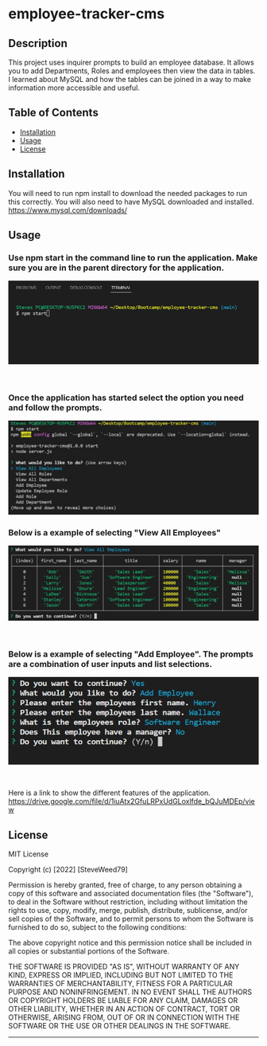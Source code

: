 # employee-tracker-cms
## Description

This project uses inquirer prompts to build an employee database.  It allows you to add Departments, Roles and employees then view the data in tables.  I learned about MySQL and how the tables can be joined in a way to make information more accessible and useful.


## Table of Contents

- [Installation](#installation)
- [Usage](#usage)
- [License](#license)

## Installation

You will need to run npm install to download the needed packages to run this correctly.  You will also need to have MySQL downloaded and installed.  https://www.mysql.com/downloads/

## Usage

### Use npm start in the command line to run the application.  Make sure you are in the parent directory for the application.
![alt text](assets/images/screenshot%201.JPG)

<br />

### Once the application has started select the option you need and follow the prompts.
![alt text](assets/images/screenshot2.JPG)
<br />

### Below is a example of selecting "View All Employees"
![alt text](assets/images/screenshot3.JPG)

<br />

### Below is a example of selecting "Add Employee".  The prompts are a combination of user inputs and list selections.
![alt text](assets/images/screenshot4.JPG)

<br />

Here is a link to show the different features of the application.
https://drive.google.com/file/d/1iuAtx2GfuLRPxUdGLoxlfde_bQJuMDEp/view


## License

MIT License

Copyright (c) [2022] [SteveWeed79]

Permission is hereby granted, free of charge, to any person obtaining a copy
of this software and associated documentation files (the "Software"), to deal
in the Software without restriction, including without limitation the rights
to use, copy, modify, merge, publish, distribute, sublicense, and/or sell
copies of the Software, and to permit persons to whom the Software is
furnished to do so, subject to the following conditions:

The above copyright notice and this permission notice shall be included in all
copies or substantial portions of the Software.

THE SOFTWARE IS PROVIDED "AS IS", WITHOUT WARRANTY OF ANY KIND, EXPRESS OR
IMPLIED, INCLUDING BUT NOT LIMITED TO THE WARRANTIES OF MERCHANTABILITY,
FITNESS FOR A PARTICULAR PURPOSE AND NONINFRINGEMENT. IN NO EVENT SHALL THE
AUTHORS OR COPYRIGHT HOLDERS BE LIABLE FOR ANY CLAIM, DAMAGES OR OTHER
LIABILITY, WHETHER IN AN ACTION OF CONTRACT, TORT OR OTHERWISE, ARISING FROM,
OUT OF OR IN CONNECTION WITH THE SOFTWARE OR THE USE OR OTHER DEALINGS IN THE
SOFTWARE.

---